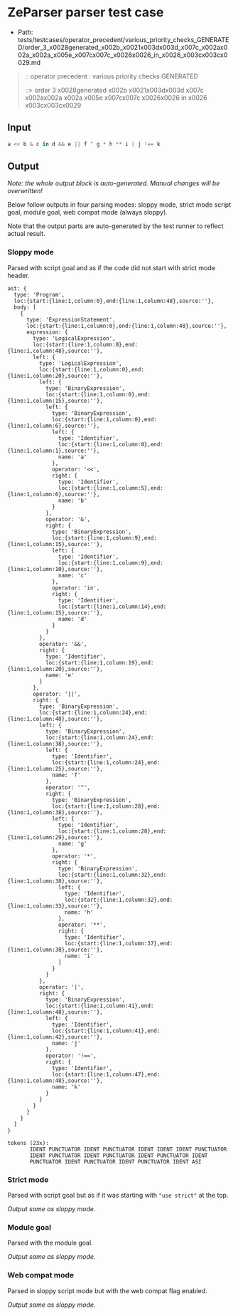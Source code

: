 # ZeParser parser test case

- Path: tests/testcases/operator_precedent/various_priority_checks_GENERATED/order_3_x0028generated_x002b_x0021x003dx003d_x007c_x002ax002a_x002a_x005e_x007cx007c_x0026x0026_in_x0026_x003cx003cx0029.md

> :: operator precedent : various priority checks GENERATED
>
> ::> order 3 x0028generated x002b x0021x003dx003d x007c x002ax002a x002a x005e x007cx007c x0026x0026 in x0026 x003cx003cx0029

## Input

`````js
a << b & c in d && e || f ^ g * h ** i | j !== k
`````

## Output

_Note: the whole output block is auto-generated. Manual changes will be overwritten!_

Below follow outputs in four parsing modes: sloppy mode, strict mode script goal, module goal, web compat mode (always sloppy).

Note that the output parts are auto-generated by the test runner to reflect actual result.

### Sloppy mode

Parsed with script goal and as if the code did not start with strict mode header.

`````
ast: {
  type: 'Program',
  loc:{start:{line:1,column:0},end:{line:1,column:48},source:''},
  body: [
    {
      type: 'ExpressionStatement',
      loc:{start:{line:1,column:0},end:{line:1,column:48},source:''},
      expression: {
        type: 'LogicalExpression',
        loc:{start:{line:1,column:0},end:{line:1,column:48},source:''},
        left: {
          type: 'LogicalExpression',
          loc:{start:{line:1,column:0},end:{line:1,column:20},source:''},
          left: {
            type: 'BinaryExpression',
            loc:{start:{line:1,column:0},end:{line:1,column:15},source:''},
            left: {
              type: 'BinaryExpression',
              loc:{start:{line:1,column:0},end:{line:1,column:6},source:''},
              left: {
                type: 'Identifier',
                loc:{start:{line:1,column:0},end:{line:1,column:1},source:''},
                name: 'a'
              },
              operator: '<<',
              right: {
                type: 'Identifier',
                loc:{start:{line:1,column:5},end:{line:1,column:6},source:''},
                name: 'b'
              }
            },
            operator: '&',
            right: {
              type: 'BinaryExpression',
              loc:{start:{line:1,column:9},end:{line:1,column:15},source:''},
              left: {
                type: 'Identifier',
                loc:{start:{line:1,column:9},end:{line:1,column:10},source:''},
                name: 'c'
              },
              operator: 'in',
              right: {
                type: 'Identifier',
                loc:{start:{line:1,column:14},end:{line:1,column:15},source:''},
                name: 'd'
              }
            }
          },
          operator: '&&',
          right: {
            type: 'Identifier',
            loc:{start:{line:1,column:19},end:{line:1,column:20},source:''},
            name: 'e'
          }
        },
        operator: '||',
        right: {
          type: 'BinaryExpression',
          loc:{start:{line:1,column:24},end:{line:1,column:48},source:''},
          left: {
            type: 'BinaryExpression',
            loc:{start:{line:1,column:24},end:{line:1,column:38},source:''},
            left: {
              type: 'Identifier',
              loc:{start:{line:1,column:24},end:{line:1,column:25},source:''},
              name: 'f'
            },
            operator: '^',
            right: {
              type: 'BinaryExpression',
              loc:{start:{line:1,column:28},end:{line:1,column:38},source:''},
              left: {
                type: 'Identifier',
                loc:{start:{line:1,column:28},end:{line:1,column:29},source:''},
                name: 'g'
              },
              operator: '*',
              right: {
                type: 'BinaryExpression',
                loc:{start:{line:1,column:32},end:{line:1,column:38},source:''},
                left: {
                  type: 'Identifier',
                  loc:{start:{line:1,column:32},end:{line:1,column:33},source:''},
                  name: 'h'
                },
                operator: '**',
                right: {
                  type: 'Identifier',
                  loc:{start:{line:1,column:37},end:{line:1,column:38},source:''},
                  name: 'i'
                }
              }
            }
          },
          operator: '|',
          right: {
            type: 'BinaryExpression',
            loc:{start:{line:1,column:41},end:{line:1,column:48},source:''},
            left: {
              type: 'Identifier',
              loc:{start:{line:1,column:41},end:{line:1,column:42},source:''},
              name: 'j'
            },
            operator: '!==',
            right: {
              type: 'Identifier',
              loc:{start:{line:1,column:47},end:{line:1,column:48},source:''},
              name: 'k'
            }
          }
        }
      }
    }
  ]
}

tokens (23x):
       IDENT PUNCTUATOR IDENT PUNCTUATOR IDENT IDENT IDENT PUNCTUATOR
       IDENT PUNCTUATOR IDENT PUNCTUATOR IDENT PUNCTUATOR IDENT
       PUNCTUATOR IDENT PUNCTUATOR IDENT PUNCTUATOR IDENT ASI
`````

### Strict mode

Parsed with script goal but as if it was starting with `"use strict"` at the top.

_Output same as sloppy mode._

### Module goal

Parsed with the module goal.

_Output same as sloppy mode._

### Web compat mode

Parsed in sloppy script mode but with the web compat flag enabled.

_Output same as sloppy mode._
